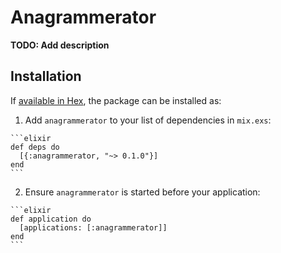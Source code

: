 # Anagrammerator

**TODO: Add description**

## Installation

If [available in Hex](https://hex.pm/docs/publish), the package can be installed as:

  1. Add `anagrammerator` to your list of dependencies in `mix.exs`:

    ```elixir
    def deps do
      [{:anagrammerator, "~> 0.1.0"}]
    end
    ```

  2. Ensure `anagrammerator` is started before your application:

    ```elixir
    def application do
      [applications: [:anagrammerator]]
    end
    ```

